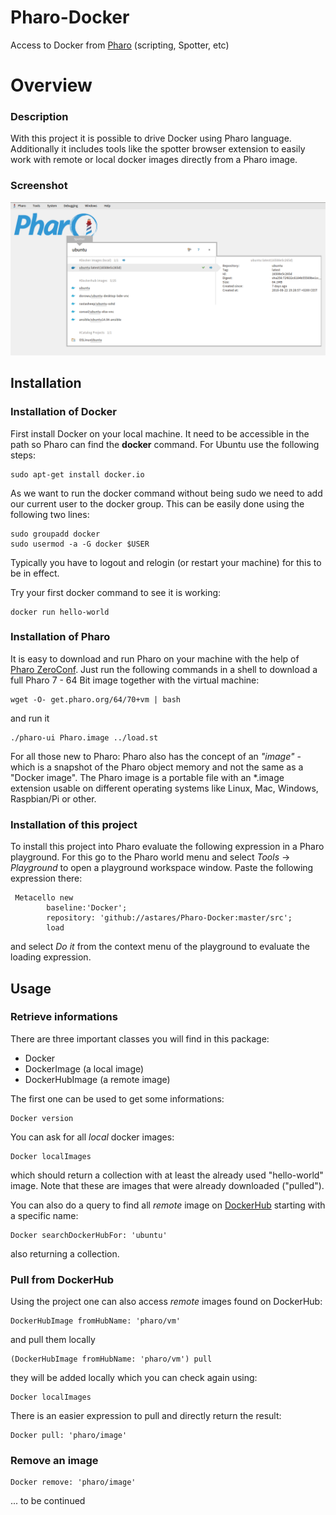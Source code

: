 # Pharo-Docker
Access to Docker from [Pharo](http://www.pharo.org) (scripting, Spotter, etc)

# Overview

### Description

With this project it is possible to drive Docker using Pharo language. Additionally it includes tools like
the spotter browser extension to easily work with remote or local docker images directly from a Pharo image.

### Screenshot

![](images/docker.png)

## Installation

### Installation of Docker
First install Docker on your local machine. It need to be accessible in the path so Pharo can find the **docker** command.
For Ubuntu use the following steps:

```
sudo apt-get install docker.io
```

As we want to run the docker command without being sudo we need to add our current user to the docker group. This can be easily done using the following two lines:

```
sudo groupadd docker
sudo usermod -a -G docker $USER
```
Typically you have to logout and relogin (or restart your machine) for this to be in effect.

Try your first docker command to see it is working:

```
docker run hello-world

```
### Installation of Pharo

It is easy to download and run Pharo on your machine with the help of [Pharo ZeroConf](http://get.pharo.org/).
Just run the following commands in a shell to download a full Pharo 7 - 64 Bit image together with the virtual machine:

```
wget -O- get.pharo.org/64/70+vm | bash
```

and run it

```
./pharo-ui Pharo.image ../load.st
```

For all those new to Pharo: Pharo also has the concept of an *"image"* - which is a snapshot of the Pharo object memory and not the same as a "Docker image". The Pharo image is a portable file with an *.image extension usable on different operating systems like Linux, Mac, Windows, Raspbian/Pi or other.

### Installation of this project

To install this project into Pharo evaluate the following expression in a Pharo playground. For this go to the Pharo world menu and select *Tools* -> *Playground* to open a playground workspace window. Paste the following expression there:

```Smalltalk
 Metacello new
        baseline:'Docker';
        repository: 'github://astares/Pharo-Docker:master/src';
        load
```

and select *Do it* from the context menu of the playground to evaluate the loading expression.

## Usage

### Retrieve informations

There are three important classes you will find in this package:

 - Docker
 - DockerImage (a local image)
 - DockerHubImage (a remote image)

The first one can be used to get some informations:

```Smalltalk
Docker version
```

You can ask for all *local* docker images:

```Smalltalk
Docker localImages 
```
which should return a collection with at least the already used "hello-world" image. Note that these are images that were already downloaded ("pulled").

You can also do a query to find all *remote* image on [DockerHub](http://hub.docker.com) starting with a specific name:

```Smalltalk
Docker searchDockerHubFor: 'ubuntu' 
```
also returning a collection.

### Pull from DockerHub

Using the project one can also access *remote* images found on DockerHub:

```Smalltalk
DockerHubImage fromHubName: 'pharo/vm'
```

and pull them locally

```Smalltalk
(DockerHubImage fromHubName: 'pharo/vm') pull
```
they will be added locally which you can check again using:

```Smalltalk
Docker localImages 
```

There is an easier expression to pull and directly return the result:

```Smalltalk
Docker pull: 'pharo/image'
```
 
### Remove an image

```Smalltalk
Docker remove: 'pharo/image'
```

... to be continued
